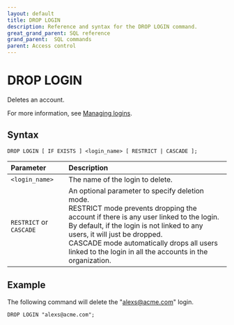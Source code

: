 ```yaml
---
layout: default
title: DROP LOGIN
description: Reference and syntax for the DROP LOGIN command.
great_grand_parent: SQL reference
grand_parent:  SQL commands
parent: Access control
---
```


# DROP LOGIN
Deletes an account.

For more information, see [Managing logins](../../../Guides/managing-your-organization/managing-logins.md).

## Syntax

```DROP LOGIN [ IF EXISTS ] <login_name> [ RESTRICT | CASCADE ];```

| Parameter  | Description |
| :--------- | :---------- |
| `<login_name>`  | The name of the login to delete. |   
| `RESTRICT` or `CASCADE` | An optional parameter to specify deletion mode.<br>RESTRICT mode prevents dropping the account if there is any user linked to the login.<Br>By default, if the login is not linked to any users, it will just be dropped.<br>CASCADE mode automatically drops all users linked to the login in all the accounts in the organization.               

## Example

The following command will delete the "alexs@acme.com" login. 

```DROP LOGIN "alexs@acme.com";```
